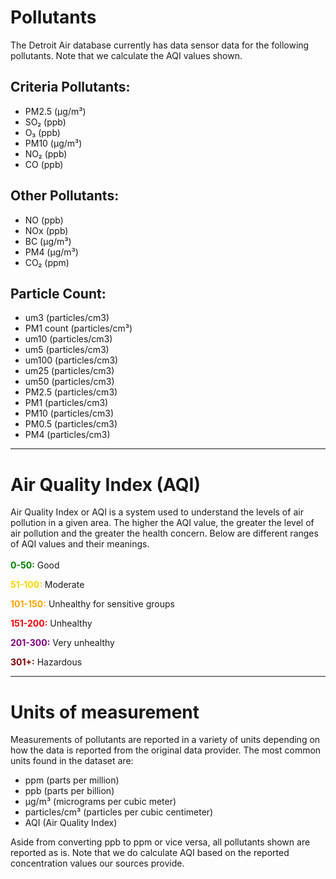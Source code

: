 # Pollutants

The Detroit Air database currently has data sensor data for the following pollutants. Note that we calculate the AQI values shown.

## Criteria Pollutants:
- PM2.5 (µg/m³)
- SO₂ (ppb)
- O₃ (ppb)
- PM10 (µg/m³)
- NO₂ (ppb)
- CO (ppb)

## Other Pollutants:
- NO (ppb)
- NOx (ppb)
- BC (µg/m³)
- PM4 (µg/m³)
- CO₂ (ppm)

## Particle Count:
- um3 (particles/cm3)
- PM1 count (particles/cm³)
- um10 (particles/cm3)
- um5 (particles/cm3)
- um100 (particles/cm3)
- um25 (particles/cm3)
- um50 (particles/cm3)
- PM2.5 (particles/cm3)
- PM1 (particles/cm3)
- PM10 (particles/cm3)
- PM0.5 (particles/cm3)
- PM4 (particles/cm3)

---

# Air Quality Index (AQI)

Air Quality Index or AQI is a system used to understand the levels of air pollution in a given area. The higher the AQI value, the greater the level of air pollution and the greater the health concern. Below are different ranges of AQI values and their meanings.
&nbsp;  
&nbsp;  
<span style="color: green;">**0-50:**</span> Good

<span style="color: gold;">**51-100:**</span> Moderate

<span style="color: orange;">**101-150:**</span> Unhealthy for sensitive groups

<span style="color: red;">**151-200:**</span> Unhealthy

<span style="color: purple;">**201-300:**</span> Very unhealthy

<span style="color: maroon;">**301+:**</span> Hazardous

---

# Units of measurement

Measurements of pollutants are reported in a variety of units depending on how the data is reported from the original data provider. The most common units found in the dataset are:

- ppm (parts per million)
- ppb (parts per billion)
- µg/m³ (micrograms per cubic meter)
- particles/cm³ (particles per cubic centimeter)
- AQI (Air Quality Index)

Aside from converting ppb to ppm or vice versa, all pollutants shown are reported as is. Note that we do calculate AQI based on the reported concentration values our sources provide.

